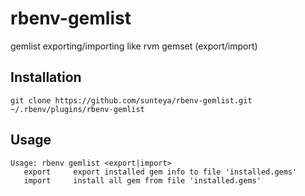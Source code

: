 rbenv-gemlist
=============

gemlist exporting/importing like rvm gemset (export/import)

## Installation

~~~~
git clone https://github.com/sunteya/rbenv-gemlist.git ~/.rbenv/plugins/rbenv-gemlist
~~~~

## Usage

~~~~
Usage: rbenv gemlist <export|import>
   export     export installed gem info to file 'installed.gems'
   import     install all gem from file 'installed.gems'
~~~~